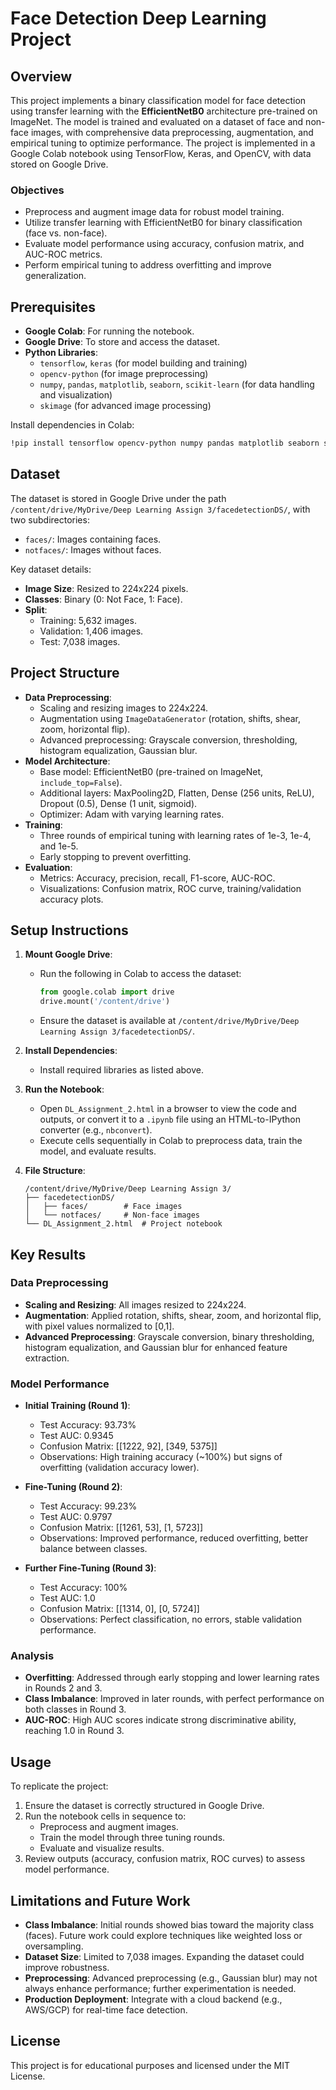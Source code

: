 # Face Detection Deep Learning Project

## Overview
This project implements a binary classification model for face detection using transfer learning with the **EfficientNetB0** architecture pre-trained on ImageNet. The model is trained and evaluated on a dataset of face and non-face images, with comprehensive data preprocessing, augmentation, and empirical tuning to optimize performance. The project is implemented in a Google Colab notebook using TensorFlow, Keras, and OpenCV, with data stored on Google Drive.

### Objectives
- Preprocess and augment image data for robust model training.
- Utilize transfer learning with EfficientNetB0 for binary classification (face vs. non-face).
- Evaluate model performance using accuracy, confusion matrix, and AUC-ROC metrics.
- Perform empirical tuning to address overfitting and improve generalization.

## Prerequisites
- **Google Colab**: For running the notebook.
- **Google Drive**: To store and access the dataset.
- **Python Libraries**:
  - `tensorflow`, `keras` (for model building and training)
  - `opencv-python` (for image preprocessing)
  - `numpy`, `pandas`, `matplotlib`, `seaborn`, `scikit-learn` (for data handling and visualization)
  - `skimage` (for advanced image processing)

Install dependencies in Colab:
```bash
!pip install tensorflow opencv-python numpy pandas matplotlib seaborn scikit-learn scikit-image
```

## Dataset
The dataset is stored in Google Drive under the path `/content/drive/MyDrive/Deep Learning Assign 3/facedetectionDS/`, with two subdirectories:
- `faces/`: Images containing faces.
- `notfaces/`: Images without faces.

Key dataset details:
- **Image Size**: Resized to 224x224 pixels.
- **Classes**: Binary (0: Not Face, 1: Face).
- **Split**:
  - Training: 5,632 images.
  - Validation: 1,406 images.
  - Test: 7,038 images.

## Project Structure
- **Data Preprocessing**:
  - Scaling and resizing images to 224x224.
  - Augmentation using `ImageDataGenerator` (rotation, shifts, shear, zoom, horizontal flip).
  - Advanced preprocessing: Grayscale conversion, thresholding, histogram equalization, Gaussian blur.
- **Model Architecture**:
  - Base model: EfficientNetB0 (pre-trained on ImageNet, `include_top=False`).
  - Additional layers: MaxPooling2D, Flatten, Dense (256 units, ReLU), Dropout (0.5), Dense (1 unit, sigmoid).
  - Optimizer: Adam with varying learning rates.
- **Training**:
  - Three rounds of empirical tuning with learning rates of 1e-3, 1e-4, and 1e-5.
  - Early stopping to prevent overfitting.
- **Evaluation**:
  - Metrics: Accuracy, precision, recall, F1-score, AUC-ROC.
  - Visualizations: Confusion matrix, ROC curve, training/validation accuracy plots.

## Setup Instructions
1. **Mount Google Drive**:
   - Run the following in Colab to access the dataset:
     ```python
     from google.colab import drive
     drive.mount('/content/drive')
     ```
   - Ensure the dataset is available at `/content/drive/MyDrive/Deep Learning Assign 3/facedetectionDS/`.

2. **Install Dependencies**:
   - Install required libraries as listed above.

3. **Run the Notebook**:
   - Open `DL_Assignment_2.html` in a browser to view the code and outputs, or convert it to a `.ipynb` file using an HTML-to-IPython converter (e.g., `nbconvert`).
   - Execute cells sequentially in Colab to preprocess data, train the model, and evaluate results.

4. **File Structure**:
   ```
   /content/drive/MyDrive/Deep Learning Assign 3/
   ├── facedetectionDS/
   │   ├── faces/        # Face images
   │   └── notfaces/     # Non-face images
   └── DL_Assignment_2.html  # Project notebook
   ```

## Key Results
### Data Preprocessing
- **Scaling and Resizing**: All images resized to 224x224.
- **Augmentation**: Applied rotation, shifts, shear, zoom, and horizontal flip, with pixel values normalized to [0,1].
- **Advanced Preprocessing**: Grayscale conversion, binary thresholding, histogram equalization, and Gaussian blur for enhanced feature extraction.

### Model Performance
- **Initial Training (Round 1)**:
  - Test Accuracy: 93.73%
  - Test AUC: 0.9345
  - Confusion Matrix: [[1222, 92], [349, 5375]]
  - Observations: High training accuracy (~100%) but signs of overfitting (validation accuracy lower).

- **Fine-Tuning (Round 2)**:
  - Test Accuracy: 99.23%
  - Test AUC: 0.9797
  - Confusion Matrix: [[1261, 53], [1, 5723]]
  - Observations: Improved performance, reduced overfitting, better balance between classes.

- **Further Fine-Tuning (Round 3)**:
  - Test Accuracy: 100%
  - Test AUC: 1.0
  - Confusion Matrix: [[1314, 0], [0, 5724]]
  - Observations: Perfect classification, no errors, stable validation performance.

### Analysis
- **Overfitting**: Addressed through early stopping and lower learning rates in Rounds 2 and 3.
- **Class Imbalance**: Improved in later rounds, with perfect performance on both classes in Round 3.
- **AUC-ROC**: High AUC scores indicate strong discriminative ability, reaching 1.0 in Round 3.

## Usage
To replicate the project:
1. Ensure the dataset is correctly structured in Google Drive.
2. Run the notebook cells in sequence to:
   - Preprocess and augment images.
   - Train the model through three tuning rounds.
   - Evaluate and visualize results.
3. Review outputs (accuracy, confusion matrix, ROC curves) to assess model performance.

## Limitations and Future Work
- **Class Imbalance**: Initial rounds showed bias toward the majority class (faces). Future work could explore techniques like weighted loss or oversampling.
- **Dataset Size**: Limited to 7,038 images. Expanding the dataset could improve robustness.
- **Preprocessing**: Advanced preprocessing (e.g., Gaussian blur) may not always enhance performance; further experimentation is needed.
- **Production Deployment**: Integrate with a cloud backend (e.g., AWS/GCP) for real-time face detection.

## License
This project is for educational purposes and licensed under the MIT License.
